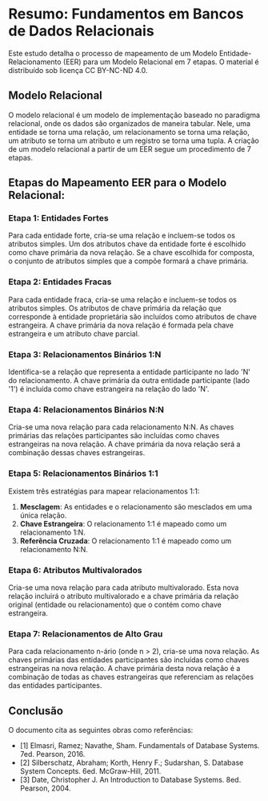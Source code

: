 # Resumo: Fundamentos em Bancos de Dados Relacionais

Este estudo detalha o processo de mapeamento de um Modelo Entidade-Relacionamento (EER) para um Modelo Relacional em 7 etapas. O material é distribuído sob licença CC BY-NC-ND 4.0.

## Modelo Relacional

O modelo relacional é um modelo de implementação baseado no paradigma relacional, onde os dados são organizados de maneira tabular. Nele, uma entidade se torna uma relação, um relacionamento se torna uma relação, um atributo se torna um atributo e um registro se torna uma tupla. A criação de um modelo relacional a partir de um EER segue um procedimento de 7 etapas.

## Etapas do Mapeamento EER para o Modelo Relacional:




### Etapa 1: Entidades Fortes

Para cada entidade forte, cria-se uma relação e incluem-se todos os atributos simples. Um dos atributos chave da entidade forte é escolhido como chave primária da nova relação. Se a chave escolhida for composta, o conjunto de atributos simples que a compõe formará a chave primária.




### Etapa 2: Entidades Fracas

Para cada entidade fraca, cria-se uma relação e incluem-se todos os atributos simples. Os atributos de chave primária da relação que corresponde à entidade proprietária são incluídos como atributos de chave estrangeira. A chave primária da nova relação é formada pela chave estrangeira e um atributo chave parcial.




### Etapa 3: Relacionamentos Binários 1:N

Identifica-se a relação que representa a entidade participante no lado 'N' do relacionamento. A chave primária da outra entidade participante (lado '1') é incluída como chave estrangeira na relação do lado 'N'.




### Etapa 4: Relacionamentos Binários N:N

Cria-se uma nova relação para cada relacionamento N:N. As chaves primárias das relações participantes são incluídas como chaves estrangeiras na nova relação. A chave primária da nova relação será a combinação dessas chaves estrangeiras.




### Etapa 5: Relacionamentos Binários 1:1

Existem três estratégias para mapear relacionamentos 1:1:
1. **Mesclagem**: As entidades e o relacionamento são mesclados em uma única relação.
2. **Chave Estrangeira**: O relacionamento 1:1 é mapeado como um relacionamento 1:N.
3. **Referência Cruzada**: O relacionamento 1:1 é mapeado como um relacionamento N:N.




### Etapa 6: Atributos Multivalorados

Cria-se uma nova relação para cada atributo multivalorado. Esta nova relação incluirá o atributo multivalorado e a chave primária da relação original (entidade ou relacionamento) que o contém como chave estrangeira.




### Etapa 7: Relacionamentos de Alto Grau

Para cada relacionamento n-ário (onde n > 2), cria-se uma nova relação. As chaves primárias das entidades participantes são incluídas como chaves estrangeiras na nova relação. A chave primária desta nova relação é a combinação de todas as chaves estrangeiras que referenciam as relações das entidades participantes.

## Conclusão

O documento cita as seguintes obras como referências:

*   [1] Elmasri, Ramez; Navathe, Sham. Fundamentals of Database Systems. 7ed. Pearson, 2016.
*   [2] Silberschatz, Abraham; Korth, Henry F.; Sudarshan, S. Database System Concepts. 6ed. McGraw-Hill, 2011.
*   [3] Date, Christopher J. An Introduction to Database Systems. 8ed. Pearson, 2004.